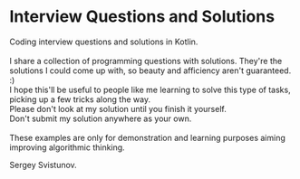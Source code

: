 # Interview Questions and Solutions
Coding interview questions and solutions in Kotlin.
<br> <br>
I share a collection of programming questions with solutions. They're the solutions I could come up with, so beauty and afficiency aren't guaranteed. :) 
<br> I hope this'll be useful to people like me learning to solve this type of tasks, picking up a few tricks along the way.
<br>
Please don't look at my solution until you finish it yourself. <br>
Don't submit my solution anywhere as your own. <br>
<br>
These examples are only for demonstration and learning purposes aiming improving algorithmic thinking. 

Sergey Svistunov.
